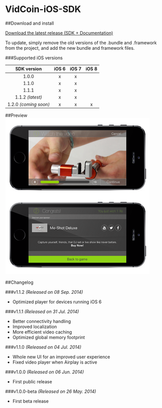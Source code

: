 VidCoin-iOS-SDK
===============
##Download and install

[Download the latest release (SDK + Documentation)](https://github.com/VidCoin/VidCoin-iOS-SDK/releases/download/v1.1.2/VidCoin-iOS-SDK.zip)

To update, simply remove the old versions of the .bundle and .framework from the project, and add the new bundle and framework files.

###Supported iOS versions

| SDK version  | iOS 6 | iOS 7 | iOS 8 |
| :-------------: | :-------------: | :-------------: | :-------------: |
| 1.0.0 | x | x |  |
| 1.1.0 | x | x |  |
| 1.1.1 | x | x |  |
| 1.1.2 *(latest)* | x | x |  |
| 1.2.0 *(coming soon)* | x | x | x |


##Preview
![VidCoin Mobile Overlay](https://raw.githubusercontent.com/VidCoin/VidCoin-iOS-SDK/gh-pages/images/vc_preview.png "VidCoin Mobile Overlay")

##Changelog

###v1.1.2
*(Released on 08 Sep. 2014)*
- Optimized player for devices running iOS 6

###v1.1.1
*(Released on 31 Jul. 2014)*

- Better connectivity handling
- Improved localization
- More efficient video caching
- Optimized global memory footprint

###v1.1.0
*(Released on 04 Jul. 2014)*

- Whole new UI for an improved user experience
- Fixed video player when Airplay is active

###v1.0.0
*(Released on 06 Jun. 2014)*

- First public release

###v1.0.0-beta
*(Released on 26 May. 2014)*

- First beta release
